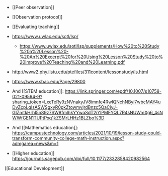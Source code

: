 - [[Peer observation]]
- [[Observation protocol]]
- [[Evaluating teaching]]

- https://www.uwlax.edu/sotl/lsp/
	-  https://www.uwlax.edu/sotl/lsp/supplements/How%20to%20Study%20a%20Lesson%20-%20An%20Excerpt%20for%20Using%20Lesson%20Study%20to%20Improve%20Teaching%20and%20Learning.pdf
- http://www2.phy.ilstu.edu/ptefiles/311content/lessonstudy/ls.html
- https://www.sbac.edu/Page/29800

- And [[STEM education]]: https://link.springer.com/epdf/10.1007/s10758-021-09564-9?sharing_token=LxeTeRy9zNVnakyJV8imnfe4RwlQNchNByi7wbcMAY4uDvZcpLqIsASWSgxyR0pkZtowmvjrdBnzc5QaCiyJ-GIZmtkHrhI5n89z7SW8fmlhkYYwaSdT2iYlPMEYQL7R4sNUWmXg6_4sNWWfGEN1TUPtPxq1kZSMrLHHz1BLZbo%3D

- And [[Mathematics education]]: https://campustechnology.com/articles/2021/10/19/lesson-study-could-transform-community-college-math-instruction.aspx?admgarea=news&m=1

- [[Higher education]] https://journals.sagepub.com/doi/full/10.1177/2332858420982564

[[Educational Development]]
